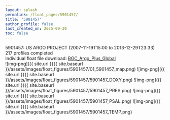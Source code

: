 ```yaml
---
layout: splash
permalink: /float_pages/5901457/
title: "5901457"
author_profile: false
last_created_on: 2025-09-30
toc: false
---
```

 
5901457: US ARGO PROJECT (2007-11-19T15:00 to 2013-12-29T23:33)\
217 profiles completed\
Individual float file download: [BGC_Argo_Plus_Global](https://ftp.soest.hawaii.edu/bgc_argo_plus/Individual_Floats/outliers_removed/5901457_Sprof_processed.nc)\
![img-png]({{ site.url }}{{ site.baseurl }}/assets/images/float_figures/5901457/01_5901457_map.png)
![img-png]({{ site.url }}{{ site.baseurl }}/assets/images/float_figures/5901457/5901457_DOXY.png)
![img-png]({{ site.url }}{{ site.baseurl }}/assets/images/float_figures/5901457/5901457_PRES.png)
![img-png]({{ site.url }}{{ site.baseurl }}/assets/images/float_figures/5901457/5901457_PSAL.png)
![img-png]({{ site.url }}{{ site.baseurl }}/assets/images/float_figures/5901457/5901457_TEMP.png)
